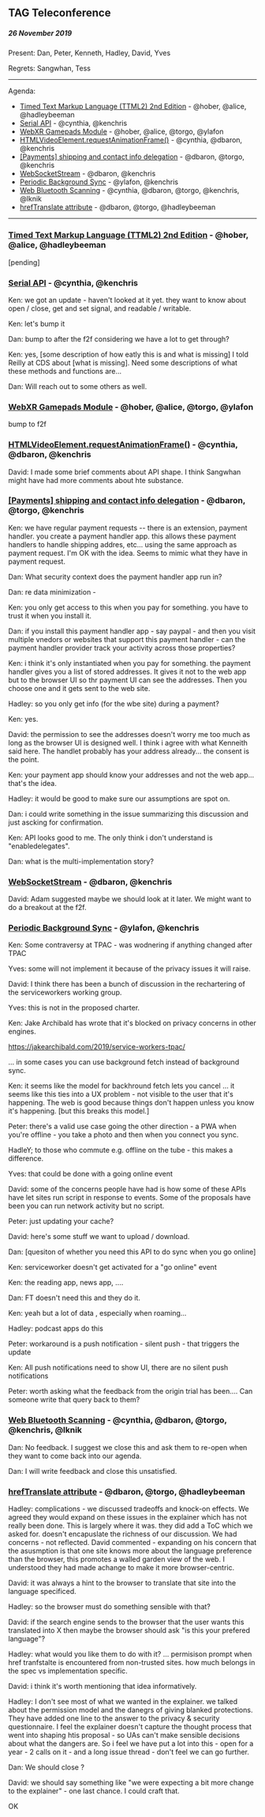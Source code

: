 ﻿## TAG Teleconference
##### 26 November 2019

Present: Dan, Peter, Kenneth, Hadley, David, Yves

Regrets: Sangwhan, Tess

---

Agenda:

* [Timed Text Markup Language (TTML2) 2nd Edition](https://github.com/w3ctag/design-reviews/issues/432) - @hober, @alice, @hadleybeeman
* [Serial API](https://github.com/w3ctag/design-reviews/issues/431) - @cynthia, @kenchris
* [WebXR Gamepads Module](https://github.com/w3ctag/design-reviews/issues/430) - @hober, @alice, @torgo, @ylafon
* [HTMLVideoElement.requestAnimationFrame()](https://github.com/w3ctag/design-reviews/issues/429) - @cynthia, @dbaron, @kenchris
* [[Payments] shipping and contact info delegation](https://github.com/w3ctag/design-reviews/issues/425) - @dbaron, @torgo, @kenchris
* [WebSocketStream](https://github.com/w3ctag/design-reviews/issues/394) - @dbaron, @kenchris
* [Periodic Background Sync](https://github.com/w3ctag/design-reviews/issues/367) - @ylafon, @kenchris
* [Web Bluetooth Scanning](https://github.com/w3ctag/design-reviews/issues/333) - @cynthia, @dbaron, @torgo, @kenchris, @lknik
* [hrefTranslate attribute](https://github.com/w3ctag/design-reviews/issues/301) - @dbaron, @torgo, @hadleybeeman

---

### [Timed Text Markup Language (TTML2) 2nd Edition](https://github.com/w3ctag/design-reviews/issues/432) - @hober, @alice, @hadleybeeman

[pending]

### [Serial API](https://github.com/w3ctag/design-reviews/issues/431) - @cynthia, @kenchris

Ken: we got an update - haven't looked at it yet. they want to know about open / close, get and set signal, and readable / writable.

Ken: let's bump it

Dan: bump to after the f2f considering we have a lot to get through?

Ken: yes, [some description of how eatly this is and what is missing]  I told Reilly at CDS about [what is missing].  Need some descriptions of what these methods and functions are...

Dan: Will reach out to some others as well.

### [WebXR Gamepads Module](https://github.com/w3ctag/design-reviews/issues/430) - @hober, @alice, @torgo, @ylafon

bump to f2f

### [HTMLVideoElement.requestAnimationFrame()](https://github.com/w3ctag/design-reviews/issues/429) - @cynthia, @dbaron, @kenchris

David: I made some brief comments about API shape. I think Sangwhan might have had more comments about hte substance.

### [[Payments] shipping and contact info delegation](https://github.com/w3ctag/design-reviews/issues/425) - @dbaron, @torgo, @kenchris

Ken: we have regular payment requests -- there is an extension, payment handler. you create a payment handler app. this allows these payment handlers to handle shipping addres, etc... using the same approach as payment request. I'm OK with the idea.  Seems to mimic what they have in payment request.

Dan: What security context does the payment handler app run in?

Dan: re data minimization - 

Ken: you only get access to this when you pay for something. you have to trust it when you install it.

Dan: if you install this payment handler app - say paypal - and then you visit multiple vnedors or websites that support this payment handler - can the payment handler provider track your activity across those properties?

Ken: i think it's only instantiated when you pay for something.  the payment handler gives you a list of stored addresses.  It gives it not to the web app but to the browser UI so thr payment UI can see the addresses. Then you choose one and it gets sent to the web site.

Hadley: so you only get info (for the wbe site) during a payment?

Ken: yes.

David: the permission to see the addresses doesn't worry me too much as long as the browser UI is designed well.  I think i agree with what Kenneith said here.  The handlet probably has your address already... the consent is the point.

Ken: your payment app should know your addresses and not the web app... that's the idea.

Hadley: it would be good to make sure our assumptions are spot on.

Dan: i could write something in the issue summarizing this discussion and just ascking for confirmation.

Ken: API looks good to me.  The only think i don't understand is "enabledelegates".

Dan: what is the multi-implementation story?

### [WebSocketStream](https://github.com/w3ctag/design-reviews/issues/394) - @dbaron, @kenchris

David: Adam suggested maybe we should look at it later.  We might want to do a breakout at the f2f.

### [Periodic Background Sync](https://github.com/w3ctag/design-reviews/issues/367) - @ylafon, @kenchris

Ken: Some contraversy at TPAC - was wodnering if anything changed after TPAC

Yves: some will not implement it because of the privacy issues it will raise.

David: I think there has been a bunch of discussion in the rechartering of the serviceworkers working group.

Yves: this is not in the proposed charter.

Ken: Jake Archibald has wrote that it's blocked on privacy concerns in other engines.  

https://jakearchibald.com/2019/service-workers-tpac/

... in some cases you can use background fetch instead of background sync.

Ken: it seems like the model for backhround fetch lets you cancel ...  it seems like this ties into a UX problem - not visible to the user that it's happening.  The web is good because things don't happen unless you know it's happening.  [but this breaks this model.] 

Peter: there's a valid use case going the other direction - a PWA when you're offline - you take a photo and then when you connect you sync.

HadleY; to those who commute e.g. offline on the tube - this makes a difference.

Yves: that could be done with a going online event

David: some of the concerns people have had is how some of these APIs have let sites run script in response to events. Some of the proposals have been you can run network activity but no script.

Peter: just updating your cache?

David: here's some stuff we want to upload / download.

Dan: [quesiton of whether you need this API to do sync when you go online]

Ken: serviceworker doesn't get activated for a "go online" event

Ken: the reading app, news app, ....

Dan: FT doesn't need this and they do it.

Ken: yeah but a lot of data , especially when roaming...

Hadley: podcast apps do this

Peter: workaround is a push notification - silent push - that triggers the update

Ken: All push notifications need to show UI, there are no silent push notifications

Peter: worth asking what the feedback from the origin trial has been.... Can someone write that query back to them?

### [Web Bluetooth Scanning](https://github.com/w3ctag/design-reviews/issues/333) - @cynthia, @dbaron, @torgo, @kenchris, @lknik

Dan: No feedback. I suggest we close this and ask them to re-open when they want to come back into our agenda.

Dan: I will write feedback and close this unsatisfied.

### [hrefTranslate attribute](https://github.com/w3ctag/design-reviews/issues/301) - @dbaron, @torgo, @hadleybeeman

Hadley: complications - we discussed tradeoffs and knock-on effects. We agreed they would expand on these issues in the explainer which has not really been done. This is largely where it was. they did add a ToC which we asked for. doesn't encapuslate the richness of our discussion. We had concerns - not reflected. David commented - expanding on his concern that the asusmption is that one site knows more about the language preference than the browser, this promotes a walled garden view of the web.  I understood they had made  achange to make it more browser-centric.

David: it was always a hint to the browser to translate that site into the language specificed.

Hadley: so the browser must do something sensible with that?

David: if the search engine sends to the browser that the user wants this translated into X then maybe the browser should ask "is this your prefered language"?

Hadley: what would you like them to do with it?  ... permisison prompt when href tranfstalte is encountered from non-trusted sites.  how much belongs in the spec vs implementation specific. 

David: i think it's worth mentioning that idea informatively.

Hadley: I don't see most of what we wanted in the explainer. we talked about the permission model and the danegrs of giving blanked protections.  They have added one line to the answer to the privacy & security questionnaire.  I feel the explainer doesn't capture the thought process that went into shaping htis proposal - so UAs can't make sensible decisions about what the dangers are.  So i feel we have put a lot into this - open for a year  - 2 calls on it - and a long issue thread - don't feel we can go further.

Dan: We should close ?

David: we should say something like "we were expecting a bit more change to the explainer" - one last chance.  I could craft that.

OK
